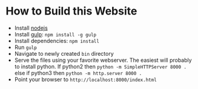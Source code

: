 # How to Build this Website

- Install [nodejs][]
- Install [gulp][]: `npm install -g gulp`
- Install dependencies: `npm install`
- Run `gulp`
- Navigate to newly created `bin` directory
- Serve the files using your favorite webserver. The easiest will probably to
  install python. If python2 then `python -m SimpleHTTPServer 8000 .` else if
  python3 then `python -m http.server 8000 .`
- Point your browser to `http://localhost:8000/index.html`


[nodejs]: http://nodejs.org/download/
[gulp]: http://gulpjs.com/

